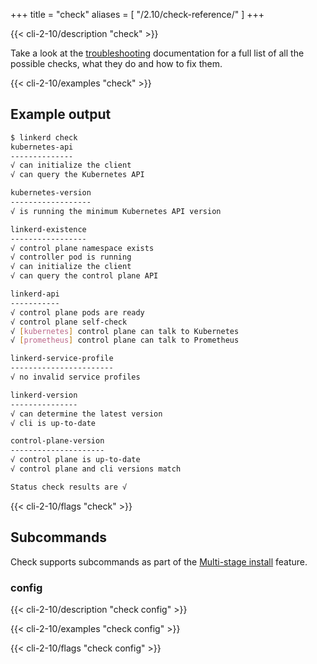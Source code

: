 +++
title = "check"
aliases = [
  "/2.10/check-reference/"
]
+++

{{< cli-2-10/description "check" >}}

Take a look at the [troubleshooting](/2.10/tasks/troubleshooting/) documentation
for a full list of all the possible checks, what they do and how to fix them.

{{< cli-2-10/examples "check" >}}

## Example output

```bash
$ linkerd check
kubernetes-api
--------------
√ can initialize the client
√ can query the Kubernetes API

kubernetes-version
------------------
√ is running the minimum Kubernetes API version

linkerd-existence
-----------------
√ control plane namespace exists
√ controller pod is running
√ can initialize the client
√ can query the control plane API

linkerd-api
-----------
√ control plane pods are ready
√ control plane self-check
√ [kubernetes] control plane can talk to Kubernetes
√ [prometheus] control plane can talk to Prometheus

linkerd-service-profile
-----------------------
√ no invalid service profiles

linkerd-version
---------------
√ can determine the latest version
√ cli is up-to-date

control-plane-version
---------------------
√ control plane is up-to-date
√ control plane and cli versions match

Status check results are √
```

{{< cli-2-10/flags "check" >}}

## Subcommands

Check supports subcommands as part of the
[Multi-stage install](/2.10/tasks/install/#multi-stage-install) feature.

### config

{{< cli-2-10/description "check config" >}}

{{< cli-2-10/examples "check config" >}}

{{< cli-2-10/flags "check config" >}}
